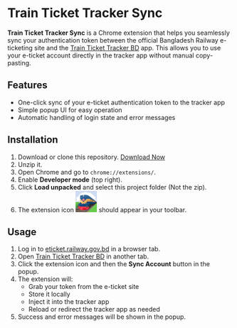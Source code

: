 # Train Ticket Tracker Sync

**Train Ticket Tracker Sync** is a Chrome extension that helps you seamlessly sync your authentication token between the official Bangladesh Railway e-ticketing site and the [Train Ticket Tracker BD](https://train-ticket-tracker-bd.vercel.app/) app. This allows you to use your e-ticket account directly in the tracker app without manual copy-pasting.

## Features

-   One-click sync of your e-ticket authentication token to the tracker app
-   Simple popup UI for easy operation
-   Automatic handling of login state and error messages

## Installation

1. Download or clone this repository.
   [Download Now](https://github.com/SazidulAlam47/train-ticket-tracker-sync-extension/archive/refs/heads/main.zip)
2. Unzip it.
3. Open Chrome and go to `chrome://extensions/`.
4. Enable **Developer mode** (top right).
5. Click **Load unpacked** and select this project folder (Not the zip).
6. The extension icon ![icon](icon.png) should appear in your toolbar.

## Usage

1. Log in to [eticket.railway.gov.bd](https://eticket.railway.gov.bd/) in a browser tab.
2. Open [Train Ticket Tracker BD](https://train-ticket-tracker-bd.vercel.app/) in another tab.
3. Click the extension icon and then the **Sync Account** button in the popup.
4. The extension will:
    - Grab your token from the e-ticket site
    - Store it locally
    - Inject it into the tracker app
    - Reload or redirect the tracker app as needed
5. Success and error messages will be shown in the popup.
